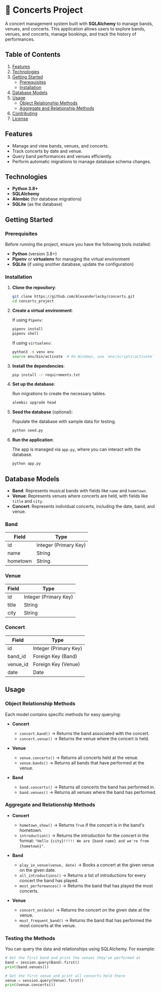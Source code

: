 # 🎸 Concerts Project

A concert management system built with **SQLAlchemy** to manage bands, venues, and concerts. This application allows users to explore bands, venues, and concerts, manage bookings, and track the history of performances.

## Table of Contents

1. [Features](#features)
2. [Technologies](#technologies)
3. [Getting Started](#getting-started)
   - [Prerequisites](#prerequisites)
   - [Installation](#installation)
4. [Database Models](#database-models)
5. [Usage](#usage)
   - [Object Relationship Methods](#object-relationship-methods)
   - [Aggregate and Relationship Methods](#aggregate-and-relationship-methods)
6. [Contributing](#contributing)
7. [License](#license)

## Features

- Manage and view bands, venues, and concerts.
- Track concerts by date and venue.
- Query band performances and venues efficiently.
- Perform automatic migrations to manage database schema changes.

## Technologies

- **Python 3.8+**
- **SQLAlchemy**
- **Alembic** (for database migrations)
- **SQLite** (as the database)

## Getting Started

### Prerequisites

Before running the project, ensure you have the following tools installed:

- **Python** (version 3.8+)
- **Pipenv** or **virtualenv** for managing the virtual environment
- **SQLite** (if using another database, update the configuration)

### Installation

1. **Clone the repository**:

    ```bash
    git clone https://github.com/Alexanderlecky/concerts.git
    cd concerts_project
    ```

2. **Create a virtual environment**:

    If using `Pipenv`:

    ```bash
    pipenv install
    pipenv shell
    ```

    If using `virtualenv`:

    ```bash
    python3 -m venv env
    source env/bin/activate  # On Windows, use `env\Scripts\activate`
    ```

3. **Install the dependencies**:

    ```bash
    pip install -r requirements.txt
    ```

4. **Set up the database**:

    Run migrations to create the necessary tables.

    ```bash
    alembic upgrade head
    ```

5. **Seed the database** (optional):

    Populate the database with sample data for testing.

    ```bash
    python seed.py
    ```

6. **Run the application**:

    The app is managed via `app.py`, where you can interact with the database.

    ```bash
    python app.py
    ```

## Database Models

- **Band**: Represents musical bands with fields like `name` and `hometown`.
- **Venue**: Represents venues where concerts are held, with fields like `title` and `city`.
- **Concert**: Represents individual concerts, including the date, band, and venue.

### Band

| Field    | Type                      |
|----------|---------------------------|
| id       | Integer (Primary Key)      |
| name     | String                     |
| hometown | String                     |

### Venue

| Field  | Type                      |
|--------|---------------------------|
| id     | Integer (Primary Key)      |
| title  | String                     |
| city   | String                     |

### Concert

| Field    | Type                      |
|----------|---------------------------|
| id       | Integer (Primary Key)      |
| band_id  | Foreign Key (Band)         |
| venue_id | Foreign Key (Venue)        |
| date     | Date                       |

## Usage

### Object Relationship Methods

Each model contains specific methods for easy querying:

- **Concert**
  - `concert.band()` → Returns the band associated with the concert.
  - `concert.venue()` → Returns the venue where the concert is held.
  
- **Venue**
  - `venue.concerts()` → Returns all concerts held at the venue.
  - `venue.bands()` → Returns all bands that have performed at the venue.
  
- **Band**
  - `band.concerts()` → Returns all concerts the band has performed in.
  - `band.venues()` → Returns all venues where the band has performed.

### Aggregate and Relationship Methods

- **Concert**
  - `hometown_show()` → Returns `True` if the concert is in the band's hometown.
  - `introduction()` → Returns the introduction for the concert in the format: `"Hello {city}!!!!! We are {band name} and we're from {hometown}"`.
  
- **Band**
  - `play_in_venue(venue, date)` → Books a concert at the given venue on the given date.
  - `all_introductions()` → Returns a list of introductions for every concert the band has played.
  - `most_performances()` → Returns the band that has played the most concerts.
  
- **Venue**
  - `concert_on(date)` → Returns the concert on the given date at the venue.
  - `most_frequent_band()` → Returns the band that has performed the most concerts at the venue.

### Testing the Methods

You can query the data and relationships using SQLAlchemy. For example:

```python
# Get the first band and print the venues they've performed at
band = session.query(Band).first()
print(band.venues())

# Get the first venue and print all concerts held there
venue = session.query(Venue).first()
print(venue.concerts())
